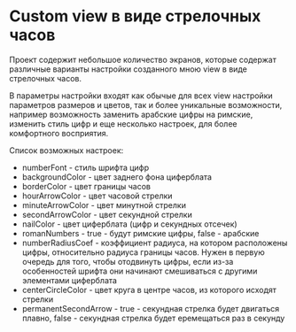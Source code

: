 # Custom view в виде стрелочных часов

Проект содержит небольшое количество экранов, которые содержат различные варианты настройки созданного мною view в виде стрелочных часов.

В параметры настройки входят как обычые для всех view настройки параметров размеров и цветов, так и более уникальные возможности, например возможность заменить арабские цифры на римские, изменить стиль цифр и еще несколько настроек, для более комфортного восприятия.

Список возможных настроек:
- numberFont - стиль шрифта цифр
- backgroundColor - цвет заднего фона циферблата 
- borderColor - цвет границы часов
- hourArrowColor - цвет часовой стрелки
- minuteArrowColor - цвет минутной стрелки
- secondArrowColor - цвет секундной стрелки
- nailColor - цвет циферблата (цифр и секундных отсечек)
- romanNumbers - true - будут римские цифры, false - арабские
- numberRadiusCoef - коэффициент радиуса, на котором расположены цифры, относительно радиуса границы часов. Нужен в первую очередь для того, чтобы отодвинуть цифры, если из-за особенностей шрифта они начинают смешиваться с другими элементами циферблата
- centerCircleColor - цвет круга в центре часов, из которого исходят стрелки
- permanentSecondArrow - true - секундная стрелка будет двигаться плавно, false - секундная стрелка будет еремещаться раз в секунду